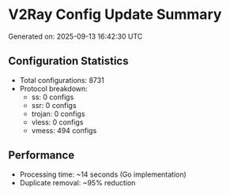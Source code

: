 # V2Ray Config Update Summary
Generated on: 2025-09-13 16:42:30 UTC

## Configuration Statistics
- Total configurations: 8731
- Protocol breakdown:
  - ss: 0 configs
  - ssr: 0 configs
  - trojan: 0 configs
  - vless: 0 configs
  - vmess: 494 configs

## Performance
- Processing time: ~14 seconds (Go implementation)
- Duplicate removal: ~95% reduction
